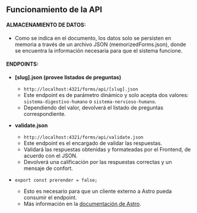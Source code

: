 ## Funcionamiento de la API

#### ALMACENAMIENTO DE DATOS:
- Como se indica en el documento, los datos solo se persisten en memoria a través de un archivo JSON (memorizedForms.json), donde se encuentra la información necesaria para que el sistema funcione.

#### ENDPOINTS:
- **[slug].json (provee listados de preguntas)**
  - `http://localhost:4321/forms/api/[slug].json`
  - Este endpoint es de parámetro dinámico y solo acepta dos valores: `sistema-digestivo-humano` o `sistema-nervioso-humano`.
  - Dependiendo del valor, devolverá el listado de preguntas correspondiente.

- **validate.json**
  - `http://localhost:4321/forms/api/validate.json`
  - Este endpoint es el encargado de validar las respuestas.
  - Validará las respuestas obtenidas y formateadas por el Frontend, de acuerdo con el JSON.
  - Devolverá una calificación por las respuestas correctas y un mensaje de confort.

- `export const prerender = false;` 
  - Esto es necesario para que un cliente externo a Astro pueda consumir el endpoint. 
  - Más información en la [documentación de Astro](https://docs.astro.build/en/guides/endpoints/).